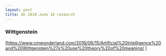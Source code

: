 ```yaml
---
layout: post
title: On 2019 June 18 research
---
```


### Wittgenstein


[https://www.cmwonderland.com/2018/06/15/Artificial%20Intelligence%20and%20Wittgenstein%27s%20use%20theory%20of%20meaning/ ]




